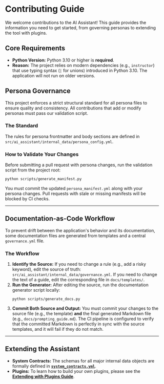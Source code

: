 # Contributing Guide

We welcome contributions to the AI Assistant! This guide provides the information you need to get started, from governing personas to extending the tool with plugins.

## Core Requirements

-   **Python Version:** Python 3.10 or higher is **required**.
-   **Reason:** The project relies on modern dependencies (e.g., `instructor`) that use typing syntax (`|` for unions) introduced in Python 3.10. The application will not run on older versions.

## Persona Governance

This project enforces a strict structural standard for all persona files to ensure quality and consistency. All contributions that add or modify personas must pass our validation script.

### The Standard
The rules for persona frontmatter and body sections are defined in `src/ai_assistant/internal_data/persona_config.yml`.

### How to Validate Your Changes
Before submitting a pull request with persona changes, run the validation script from the project root:
```bash
python scripts/generate_manifest.py
```
You must commit the updated `persona_manifest.yml` along with your persona changes. Pull requests with stale or missing manifests will be blocked by CI checks.

---

## Documentation-as-Code Workflow

To prevent drift between the application's behavior and its documentation, some documentation files are generated from templates and a central `governance.yml` file.

### The Workflow
1.  **Identify the Source:** If you need to change a rule (e.g., add a risky keyword), edit the source of truth: `src/ai_assistant/internal_data/governance.yml`. If you need to change the text of a guide, edit the corresponding file in `docs/templates/`.
2.  **Run the Generator:** After editing the source, run the documentation generator script locally:
    ```bash
    python scripts/generate_docs.py
    ```
3.  **Commit Both Source and Output:** You must commit your changes to the source file (e.g., the template) **and** the final generated Markdown file (e.g., `docs/prompting_guide.md`). The CI pipeline is configured to verify that the committed Markdown is perfectly in sync with the source templates, and it will fail if they do not match.

---

## Extending the Assistant

-   **System Contracts:** The schemas for all major internal data objects are formally defined in **[`system_contracts.yml`](./system_contracts.yml)**.
-   **Plugins:** To learn how to build your own plugins, please see the **[Extending with Plugins Guide](./plugins.md)**.
```
